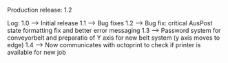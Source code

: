 Production release: 1.2


Log:
1.0 --> Initial release
1.1 --> Bug fixes
1.2 --> Bug fix: critical AusPost state formatting fix and better error messaging
1.3 --> Password system for conveyorbelt and preparatio of Y axis for new belt system (y axis moves to edge)
1.4 --> Now communicates with octoprint to check if printer is available for new job
